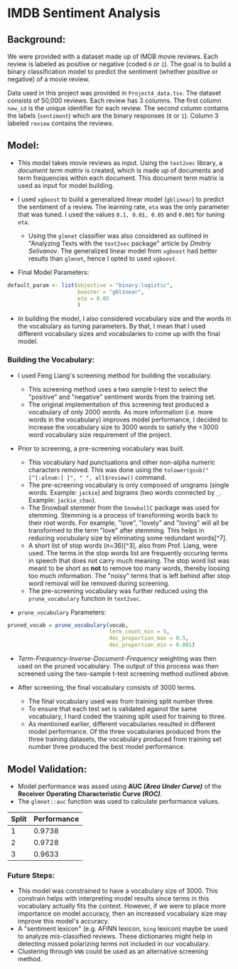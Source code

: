 # IMDB Sentiment Analysis

## Background:

We were provided with a dataset made up of IMDB movie reviews. Each review is labeled as positive or negative (coded `0` or `1`). The goal is to build a binary classification model to predict the sentiment (whether positive or negative) of a movie review.

Data used in this project was provided in `Project4_data.tsv`. The dataset consists of 50,000 reviews. Each review has 3 columns. The first column `new_id` is the unique identifier for each review. The second column contains the labels (`sentiment`) which are the binary responses (`0` or `1`). Column 3 labeled `review` contains the reviews.

## Model:

- This model takes movie reviews as input. Using the `text2vec` library, a *document term matrix* is created, which is made up of documents and term frequencies within each document. This document term matrix is used as input for model building.

- I used `xgboost` to build a generalized linear model (`gblinear`) to predict the sentiment of a review. The learning rate, `eta` was the only parameter that was tuned. I used the values `0.1, 0.01, 0.05` and `0.001` for tuning `eta`.

    + Using the `glmnet` classifier was also considered as outlined in "Analyzing Texts with the `text2vec` package" article by *Dmitriy Selivanov*. The generalized linear model from `xgboost` had better results than `glmnet`, hence I opted to used `xgboost`.

- Final Model Parameters:

```r
default_param <- list(objective = "binary:logistic",
                      booster = "gblinear",
                      eta = 0.05
                      )
```
- In building the model, I also considered vocabulary size and the words in the vocabulary as tuning parameters. By that, I mean that I used different vocabulary sizes and vocabularies to come up with the final model.

### Building the Vocabulary:

- I used Feng Liang's screening method for building the vocabulary.

    + This screening method uses a two sample t-test to select the "positive" and "negative" sentiment words from the training set.
    + The original implementation of this screening test produced a vocabulary of only 2000 words. As more information (i.e. more words in the vocabulary) improves model performance, I decided to increase the vocabulary size to 3000 words to satisfy the <3000 word vocabulary size requirement of the project.

- Prior to screening, a pre-screening vocabulary was built. 

    + This vocabulary had punctuations and other non-alpha numeric characters removed. This was done using the `tolower(gsub("[^[:alnum:] ]", " ", all$review))` command.
    + The pre-screening vocabulary is only composed of unigrams (single words. Example: `jackie`) and bigrams (two words connected by `_`. Example: `jackie_chan`).
    + The Snowball stemmer from the `SnowballC` package was used for stemming. Stemming is a process of transforming words back to their root words. For example, "love", "lovely" and "loving" will all be transformed to the term "love" after stemming. This helps in reducing vocubulary size by eliminating some redundant words[^7].
    + A short list of stop words (n=36)[^3], also from Prof. Liang, were used. The terms in the stop words list are frequently occuring terms in speech that does not carry much meaning. The stop word list was meant to be short as **not** to remove too many words, thereby loosing too much information. The "noisy" terms that is left behind after stop word removal will be removed during screening.
    + The pre-screening vocabulary was further reduced using the `prune_vocabulary` function in `text2vec`.
    
- `prune_vocabulary` Parameters:

```r
pruned_vocab = prune_vocabulary(vocab, 
                                term_count_min = 5, 
                                doc_proportion_max = 0.5,
                                doc_proportion_min = 0.001)
```
- *Term-Frequency-Inverse-Document-Frequency* weighting was then used on the pruned vocabulary. The output of this process was then screened using the two-sample t-test screening method outlined above.
    
- After screening, the final vocabulary consists of 3000 terms.

    + The final vocabulary used was from training split number three. 
    + To ensure that each test set is validated against the same vocabulary, I hard coded the training split used for training to three.
    + As mentioned earlier, different vocabularies resulted in different model performance. Of the three vocabularies produced from the three training datasets, the vocabulary produced from training set number three produced the best model performance.

## Model Validation:

- Model performance was assed using **AUC _(Area Under Curve)_** of the **Receiver Operating Characteristic Curve _(ROC)_**.
- The `glmnet::auc` function was used to calculate performance values.

| Split | Performance |
|------ | ------------|
| 1     | 0.9738      |
| 2     | 0.9728      |
| 3     | 0.9633      |


### Future Steps: 

- This model was constrained to have a vocabulary size of 3000. This constrain helps with interpreting model results since terms in this vocabulary actually fits the context. However, if we were to place more importance on model accuracy, then an increased vocabulary size may improve this model's accuracy.
- A "sentiment lexicon" (e.g. AFINN lexicon, `bing` lexicon) maybe be used to analyze mis-classified reviews. These dictionaries might help in detecting missed polarizing terms not included in our vocabulary.
- Clustering through `kNN` could be used as an alternative screening method.
